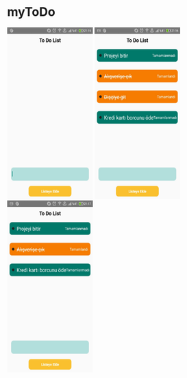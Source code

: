 # myToDo

<img src="images/one.jpg" width="200" height="400" >
<img src="images/two.jpg" width="200" height="400" >
<img src="images/three.jpg" width="200" height="400" >
